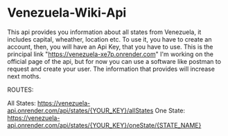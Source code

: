 # Venezuela-Wiki-Api

This api provides you information about all states from Venezuela, it includes capital, wheather, location etc.
To use it, you have to create an account, then, you will have an Api Key, that you have to use.
This is the principal link "https://venezuela-xe7p.onrender.com"
I'm working on the official page of the api, but for now you can use a software like postman to request and create your user.
The information that provides will increase next moths.

ROUTES:

All States: https://venezuela-api.onrender.com/api/states/{YOUR_KEY}/allStates
One State: https://venezuela-api.onrender.com/api/states/{YOUR_KEY}/oneState/{STATE_NAME}
